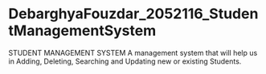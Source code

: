 # DebarghyaFouzdar_2052116_StudentManagementSystem

STUDENT MANAGEMENT SYSTEM 
A management system that will help us in Adding, Deleting, Searching and Updating new or existing Students. 



